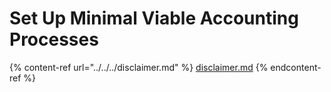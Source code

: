 # Set Up Minimal Viable Accounting Processes

{% content-ref url="../../../disclaimer.md" %}
[disclaimer.md](../../../disclaimer.md)
{% endcontent-ref %}
